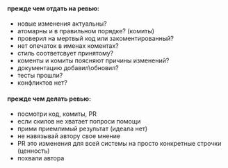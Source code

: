 #### прежде чем отдать на ревью:
- новые изменения актуальны?
- атомарны и в правильном порядке? (комиты)
- проверил на мертвый код или закоментированный?
- нет опечаток в именах коментах?
- стиль соответсвует принятому?
- коменты и комиты поясняют причины изменений?
- документацию добавил\обновил?
- тесты прошли?
- конфликтов нет?

#### прежде чем делать ревью:
- посмотри код, комиты, PR
- если скилов не хватает попроси помощи
- прими приемлимый результат (идеала нет)
- не навязывай автору свое мнение
- PR это изменения для всей системы на просто конкретные строчки (ценность)
- похвали автора